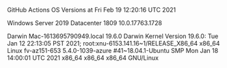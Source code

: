 GitHub Actions OS Versions at Fri Feb 19 12:20:16 UTC 2021

Windows Server 2019 Datacenter 1809           10.0.17763.1728

Darwin Mac-1613695790949.local 19.6.0 Darwin Kernel Version 19.6.0: Tue Jan 12 22:13:05 PST 2021; root:xnu-6153.141.16~1/RELEASE_X86_64 x86_64
Linux fv-az151-653 5.4.0-1039-azure #41~18.04.1-Ubuntu SMP Mon Jan 18 14:00:01 UTC 2021 x86_64 x86_64 x86_64 GNU/Linux
